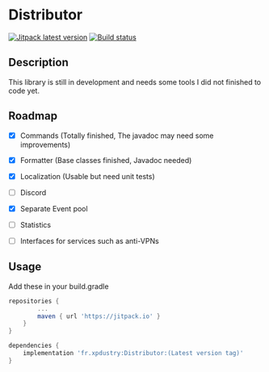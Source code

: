 # Distributor

[![Jitpack latest version](https://jitpack.io/v/fr.xpdustry/Distributor.svg)](https://jitpack.io/#fr.xpdustry/Distributor)
[![Build status](https://github.com/Xpdustry/Distributor/actions/workflows/build.yml/badge.svg?branch=master&event=push)](https://github.com/Xpdustry/Distributor/actions/workflows/build.yml)

## Description

This library is still in development and needs some tools I did not finished to code yet.

## Roadmap

- [x] Commands (Totally finished, The javadoc may need some improvements)

- [x] Formatter (Base classes finished, Javadoc needed)

- [x] Localization (Usable but need unit tests)

- [ ] Discord

- [x] Separate Event pool

- [ ] Statistics

- [ ] Interfaces for services such as anti-VPNs

## Usage

Add these in your build.gradle

```gradle
repositories {
        ...
        maven { url 'https://jitpack.io' }
    }
}

dependencies {
    implementation 'fr.xpdustry:Distributor:(Latest version tag)'
}
```
